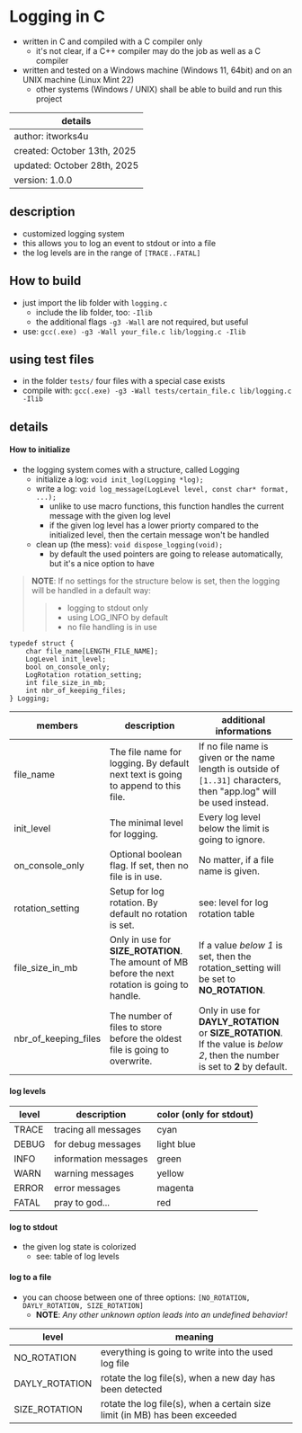 # Logging in C

-   written in C and compiled with a C compiler only
    -   it's not clear, if a C++ compiler may do the job as well as a C compiler
-   written and tested on a Windows machine (Windows 11, 64bit) and on an UNIX machine (Linux Mint 22)
    -   other systems (Windows / UNIX) shall be able to build and run this project

| details |
| - |
| author: itworks4u |
| created: October 13th, 2025 |
| updated: October 28th, 2025 |
| version: 1.0.0 |

##  description
-   customized logging system
-   this allows you to log an event to stdout or into a file
-   the log levels are in the range of `[TRACE..FATAL]`

##  How to build
-   just import the lib folder with `logging.c`
    -   include the lib folder, too: `-Ilib`
    -   the additional flags `-g3 -Wall` are not required, but useful
-   use: `gcc(.exe) -g3 -Wall your_file.c lib/logging.c -Ilib`

##  using test files
-   in the folder `tests/` four files with a special case exists
-   compile with: `gcc(.exe) -g3 -Wall tests/certain_file.c lib/logging.c -Ilib`

##  details
####    How to initialize
-   the logging system comes with a structure, called Logging
    -   initialize a log: `void init_log(Logging *log);`
    -   write a log: `void log_message(LogLevel level, const char* format, ...);`
        -   unlike to use macro functions, this function handles the current message with the given log level
        -   if the given log level has a lower priorty compared to the initialized level, then the certain message won't be handled
    -   clean up (the mess): `void dispose_logging(void);`
        -   by default the used pointers are going to release automatically, but it's a nice option to have

> **NOTE**: If no settings for the structure below is set, then the logging will be handled in a default way:
>>  - logging to stdout only
>>  -   using LOG_INFO by default
>>  -   no file handling is in use 

```
typedef struct {
	char file_name[LENGTH_FILE_NAME];
	LogLevel init_level;
	bool on_console_only;
	LogRotation rotation_setting;
	int file_size_in_mb;
	int nbr_of_keeping_files;
} Logging;
```
| members | description | additional informations |
| - | - | - |
| file_name | The file name for logging. By default next text is going to append to this file. | If no file name is given or the name length is outside of `[1..31]` characters, then "app.log" will be used instead. |
| init_level | The minimal level for logging. | Every log level below the limit is going to ignore. |
| on_console_only | Optional boolean flag. If set, then no file is in use. | No matter, if a file name is given. |
| rotation_setting | Setup for log rotation. By default no rotation is set. | see: level for log rotation table |
| file_size_in_mb | Only in use for **SIZE_ROTATION**. The amount of MB before the next rotation is going to handle. | If a value *below 1* is set, then the rotation_setting will be set to **NO_ROTATION**. |
| nbr_of_keeping_files | The number of files to store before the oldest file is going to overwrite. | Only in use for **DAYLY_ROTATION** or **SIZE_ROTATION**. If the value is *below 2*, then the number is set to **2** by default. |

####    log levels
| level | description | color (only for stdout) |
| - | - | - | 
| TRACE | tracing all messages | cyan |
| DEBUG | for debug messages | light blue |
| INFO | information messages | green |
| WARN | warning messages | yellow |
| ERROR | error messages | magenta |
| FATAL | pray to god...| red |

####    log to stdout
-   the given log state is colorized
    -   see: table of log levels

####    log to a file
-   you can choose between one of three options: `[NO_ROTATION, DAYLY_ROTATION, SIZE_ROTATION]`
    -   **NOTE**: *Any other unknown option leads into an undefined behavior!*

| level | meaning |
| - | - |
| NO_ROTATION | everything is going to write into the used log file |
| DAYLY_ROTATION | rotate the log file(s), when a new day has been detected |
| SIZE_ROTATION | rotate the log file(s), when a certain size limit (in MB) has been exceeded |